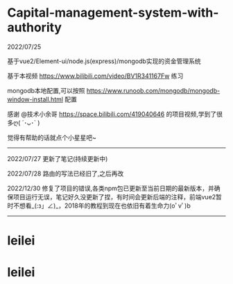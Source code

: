 # Capital-management-system-with-authority

2022/07/25

基于vue2/Element-ui/node.js(express)/mongodb实现的资金管理系统

基于本视频 https://www.bilibili.com/video/BV1R341167Fw 练习

mongodb本地配置,可以按照 https://www.runoob.com/mongodb/mongodb-window-install.html 配置

感谢 @技术小余哥 https://space.bilibili.com/419040646 的项目视频,学到了很多ღ( ´･ᴗ･` )

觉得有帮助的话就点个小星星吧~

***
2022/07/27
更新了笔记(持续更新中)

2022/07/28
路由的写法已经旧了,之后再改

2022/12/30
修复了项目的错误,各类npm包已更新至当前日期的最新版本，并确保项目运行无误，笔记好久没更新了捏，有时间会更新后端的注释，前端vue2暂时不想看_(:з」∠)_，2018年的教程到现在也依旧有着生命力(oﾟvﾟ)b

***
# leilei
# leilei
